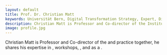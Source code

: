 ```yaml
---
layout: default
title: Prof. Dr. Christian Matt
keywords: Universität Bern, Digital Transformation Strategy, Expert, Digital Business, Responsible Artificial Intelligence, Professor
description: Christian Matt is Professor and Co-director of the Institute of Information Systems at the University of Bern. As a researcher, consultant and expert for Digital Transformation, Digital Business and Responsible Artificial Intelligence, he is fascinated by how digital technologies lead to new opportunities and paradigm shifts for firms, public organisations, society, and individuals.
image: profile.jpg
---
```


Christian Matt is Professor and Co-director of the <script>getExternalLink('Institute of Information Systems', 'https://www.iwi.unibe.ch/index_ger.html')</script>
at the University of Bern. As a researcher, consultant and expert for Digital Transformation, Digital Business and responsible
Artificial Intelligence, he is fascinated by how digital technologies lead to new opportunities and paradigm shifts for firms,
public organisations, society, and individuals. Bringing <script>getInternalLink('research', 'research.html')</script> and 
practice together, he shares his expertise in <script>getInternalLink('consulting', 'industry_consulting.html')</script>,
workshops, <script>getInternalLink('executive education', 'teaching.html')</script>, and as a <script>getInternalLink('keynote speaker', 'speaker.html')</script>.

